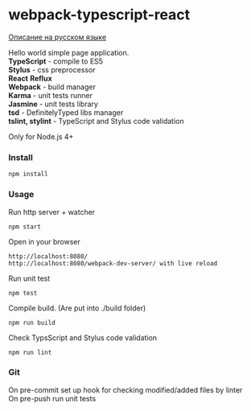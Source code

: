 # webpack-typescript-react
[Описание на русском языке](readme_ru.md)     

Hello world simple page application.  
**TypeScript** - compile to ES5  
**Stylus** - css preprocessor  
**React** **Reflux**  
**Webpack** - build manager  
**Karma** - unit tests runner  
**Jasmine** - unit tests library  
**tsd** - DefinitelyTyped libs manager  
**tslint, stylint** - TypeScript and Stylus code validation

Only for Node.js 4+
### Install
```
npm install
```

### Usage
Run http server + watcher
```
npm start
```

Open in your browser
```
http://localhost:8080/  
http://localhost:8080/webpack-dev-server/ with live reload
```

Run unit test
```
npm test
```

Compile build. (Are put into ./build folder)
```
npm run build
```

Check TypsScript and Stylus code validation
```
npm run lint
```

### Git
On pre-commit set up hook for checking modified/added files by linter  
On pre-push run unit tests
